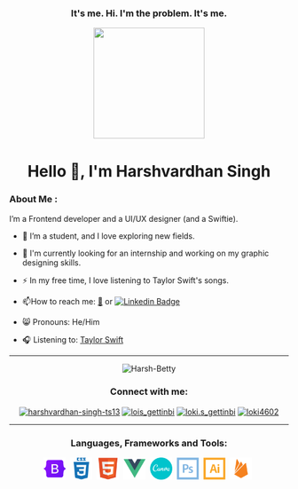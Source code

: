 <h3 align="center">It's me. Hi. I'm the problem. It's me.</h3>

<div id="header" align="center">
  <img src="https://media.giphy.com/media/geuXiMq0MNqfAyxS7b/giphy.gif"  width="200" height="200"/>
</div>
<h1 align="center">Hello 👋, I'm Harshvardhan Singh</h1>

### About Me :
I’m a Frontend developer and a UI/UX designer (and a Swiftie).
<br>
- :telescope: I’m a student, and I love exploring new fields.

- :seedling: I'm currently looking for an internship and working on my graphic designing skills.

- :zap: In my free time, I love listening to Taylor Swift's songs.

- :mailbox:How to reach me: [:email:](mailto:harshvardhansingh1613@gmail.com) or [![Linkedin Badge](https://img.shields.io/badge/-linkedIn-blue?style=flat&logo=linkedin&logoColor=white)](https://www.linkedin.com/in/harshvardhan-singh-ts13/)
  
- :smile_cat: Pronouns: He/Him

- :headphones: Listening to: [Taylor Swift](https://www.youtube.com/@TaylorSwift)

 <hr>

<p align="center"> <img src="https://komarev.com/ghpvc/?username=Harsh-Betty&label=Profile%20Views&color=fe8d41&style=plastic" alt="Harsh-Betty" /> </p>

<h3 align="center">Connect with me:</h3>
<p align="center">
<a href="https://linkedin.com/in/harshvardhan-singh-ts13" target="blank"><img align="center" src="https://raw.githubusercontent.com/rahuldkjain/github-profile-readme-generator/master/src/images/icons/Social/linked-in-alt.svg" alt="harshvardhan-singh-ts13" height="30" width="40" /></a>
<a href="https://twitter.com/lokis_gettinbi" target="blank"><img align="center" src="https://raw.githubusercontent.com/rahuldkjain/github-profile-readme-generator/master/src/images/icons/Social/twitter.svg" alt="lois_gettinbi" height="30" width="40" /></a>
<a href="https://instagram.com/loki.s_gettinbi" target="blank"><img align="center" src="https://raw.githubusercontent.com/rahuldkjain/github-profile-readme-generator/master/src/images/icons/Social/instagram.svg" alt="loki.s_gettinbi" height="30" width="40" /></a>
<a href="https://discord.gg/loki4602" target="blank"><img align="center" src="https://raw.githubusercontent.com/rahuldkjain/github-profile-readme-generator/master/src/images/icons/Social/discord.svg" alt="loki4602" height="30" width="40" /></a>
</p>

<hr>

<h3 align="center">Languages, Frameworks and Tools:</h3>

<div align="center">
  <img src="https://github.com/devicons/devicon/blob/master/icons/bootstrap/bootstrap-original.svg" title="Bootstarp" alt="bootstrap" width="40" height="40"/>&nbsp;
  <img src="https://github.com/devicons/devicon/blob/master/icons/css3/css3-plain-wordmark.svg"  title="CSS3" alt="CSS" width="40" height="40"/>&nbsp;
  <img src="https://github.com/devicons/devicon/blob/master/icons/html5/html5-original.svg" title="HTML5" alt="HTML" width="40" height="40"/>&nbsp;
  <img src="https://github.com/devicons/devicon/blob/master/icons/vuejs/vuejs-original.svg" title='VueJS' alt='VueJS' width='40' height='40'/>&nbsp;
  <img src="https://github.com/devicons/devicon/blob/master/icons/canva/canva-original.svg" title='canvas' alt='canvas' width='40' height='40'/>&nbsp;
  <img src="https://github.com/devicons/devicon/blob/master/icons/photoshop/photoshop-line.svg" title='AdobePS' alt='AdobePS' width='40' height='40'/>&nbsp;
  <img src="https://github.com/devicons/devicon/blob/master/icons/illustrator/illustrator-line.svg" title='AdobeAI' alt='AdobeAI' width='40' height='40'/>&nbsp;
  <img src="https://github.com/devicons/devicon/blob/master/icons/firebase/firebase-plain.svg" title='Firebase' alt='firebase' width='40' height='40'/>&nbsp;
</div>



<!--- 👋 Hi, I’m @Harsh-Betty
- 👀 I’m interested in learning new stuff and exploring arious field
- 🌱 I’m currently working on front-end devolpent.
- 💞️ I’m looking to collaborate on projects related to python and web designing.
- 📫 How to reach me ...
   twitter handle : <twitter-username>
   linkedin : <linkedin-username>
--->
<!---
Harsh-Betty/Harsh-Betty is a ✨ special ✨ repository because its `README.md` (this file) appears on your GitHub profile.
You can click the Preview link to take a look at your changes.
--->

<!--
**Harsh-Betty/Harsh-Betty** is a ✨ _special_ ✨ repository because its `README.md` (this file) appears on your GitHub profile.

Here are some ideas to get you started:

- 🔭 I’m currently working on ...
- 🌱 I’m currently learning ...
- 👯 I’m looking to collaborate on ...
- 🤔 I’m looking for help with ...
- 💬 Ask me about ...
- 📫 How to reach me: ...
- 😄 Pronouns: ...
- ⚡ Fun fact: ...
-->
